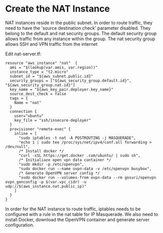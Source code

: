 # Create the NAT Instance

NAT instances reside in the public subnet.
In order to route traffic, they need to have the 'source destination check' parameter disabled.
They belong to the default and nat security groups. The default security group allows traffic from any instance within the group.
The nat security group allows SSH and VPN traffic from the internet

Edit nat-server.tf:
```console
resource "aws_instance" "nat"  {
  ami = "$(lookup(var.amis, var.region))"
  instance_type = "t2.micro"
  subnet_id = "${aws_subnet.public.id}"
  security_groups = ["${aws_security_group.default.id}", "${aws_security_group.nat.id}"]
  key_name = "${aws_key_pair.deployer.key_name}"
  source_dest_check = false
  tags = {
    Name = "nat"
  }
  connection {
    user="ubuntu"
    key_file = "ssh/insecure-deployer"
  }
  provisioner "remote-exec" {
    inline = [
      "sudo iptables -t nat -A POSTROUTING -j MASQUERADE",
      "echo 1 | sudo tee /proc/sys/net/ipv4/conf.all forwarding > /dev/null",
      /* Install docker */
      "curl -sSL https://get.docker .com/ubuntu/ | sudo sh",
      /* Initialiaze open vpn data container */
      "sudo mkdir -p /etc/openvpn",
      "sudo docker run --name ovpn-data -v /etc/openvpn busybox",
      /* Generate OpenVPN server config */
      "sudo docker run --volumes-from ovpn-data --rm gosuri/openvpn ovpn_genconfig -p $(var.vpc_cidr) -u udp://$(aws_instance.nat.public_ip)"
    ]
  }
}

```

In order for the NAT instance to route traffic, iptables needs to be configured with a rule in the nat table for IP Masquerade. We also need to install Docker, download the OpenVPN container and generate server configuration.



